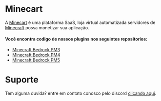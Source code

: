 # Minecart
A <a href="https://minecart.com.br">Minecart</a> é uma plataforma SaaS, loja virtual automatizada servidores de <a href="https://www.minecraft.net/">Minecraft</a> possa monetizar sua aplicação.

#### Você encontra codigo de nossos plugins nos seguintes repositorios:

* [Minecraft Bedrock PM3](https://github.com/SnowRunescape/MinecartPocketMine-PM3)
* [Minecraft Bedrock PM4](https://github.com/SnowRunescape/MinecartPocketMine-PM4)
* [Minecraft Bedrock PM5](https://github.com/SnowRunescape/MinecartPocketMine-PM5)

# Suporte
Tem alguma duvida? entre em contato conosco pelo discord <a href="https://discord.snowdev.com.br">clicando aqui</a>.
